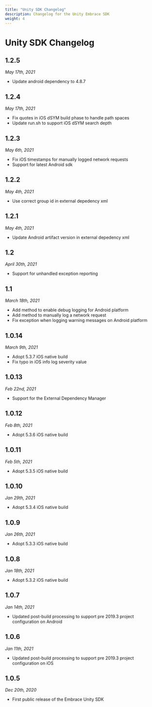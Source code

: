 ```yaml
---
title: "Unity SDK Changelog"
description: Changelog for the Unity Embrace SDK
weight: 4
---
```


# Unity SDK Changelog

## 1.2.5
*May 17th, 2021*

* Update android dependency to 4.8.7

## 1.2.4
*May 17th, 2021*

* Fix quotes in iOS dSYM build phase to handle path spaces
* Update run.sh to support iOS dSYM search depth

## 1.2.3
*May 6th, 2021*

* Fix iOS timestamps for manually logged network requests
* Support for latest Android sdk

## 1.2.2
*May 4th, 2021*

* Use correct group id in external depedency xml

## 1.2.1
*May 4th, 2021*

* Update Android artifact version in external depedency xml

## 1.2
*April 30th, 2021*

* Support for unhandled exception reporting

## 1.1
*March 18th, 2021*

* Add method to enable debug logging for Android platform
* Add method to manually log a network request
* Fix exception when logging warning messages on Android platform

## 1.0.14
*March 9th, 2021*

* Adopt 5.3.7 iOS native build
* Fix typo in iOS info log severity value

## 1.0.13
*Feb 22nd, 2021*

* Support for the External Dependency Manager

## 1.0.12
*Feb 8th, 2021*

* Adopt 5.3.6 iOS native build

## 1.0.11
*Feb 5th, 2021*

* Adopt 5.3.5 iOS native build

## 1.0.10
*Jan 29th, 2021*

* Adopt 5.3.4 iOS native build

## 1.0.9
*Jan 26th, 2021*

* Adopt 5.3.3 iOS native build

## 1.0.8
*Jan 18th, 2021*

* Adopt 5.3.2 iOS native build

## 1.0.7
*Jan 14th, 2021*

* Updated post-build processing to support pre 2019.3 project configuration on Android

## 1.0.6
*Jan 11th, 2021*

* Updated post-build processing to support pre 2019.3 project configuration on iOS

## 1.0.5
*Dec 20th, 2020*

* First public release of the Embrace Unity SDK